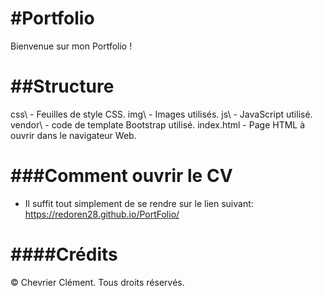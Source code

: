 #Portfolio
================================================================================
Bienvenue sur mon Portfolio !

##Structure
================================================================================
css\              - Feuilles de style CSS.
img\              - Images utilisés.
js\               - JavaScript utilisé.
vendor\           - code de template Bootstrap utilisé.
index.html        - Page HTML à ouvrir dans le navigateur Web.

###Comment ouvrir le CV
================================================================================
- Il suffit tout simplement de se rendre sur le lien suivant: https://redoren28.github.io/PortFolio/

####Crédits
================================================================================
© Chevrier Clément. Tous droits réservés.
